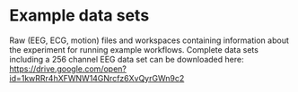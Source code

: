 # Example data sets
Raw (EEG, ECG, motion) files and workspaces containing information about the experiment for running example workflows.
Complete data sets including a 256 channel EEG data set can be downloaded here: https://drive.google.com/open?id=1kwRRr4hXFWNW14GNrcfz6XvQyrGWn9c2
